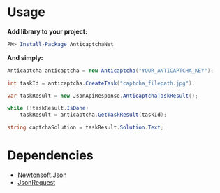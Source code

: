 # Usage
**Add library to your project:**
``` powershell
PM> Install-Package AnticaptchaNet
```

**And simply:**
```cs
Anticaptcha anticaptcha = new Anticaptcha("YOUR_ANTICAPTCHA_KEY");

int taskId = anticaptcha.CreateTask("captcha_filepath.jpg");

var taskResult = new JsonApiResponse.AnticaptchaTaskResult();

while (!taskResult.IsDone)
	taskResult = anticaptcha.GetTaskResult(taskId);

string captchaSolution = taskResult.Solution.Text;
```

# Dependencies
- [Newtonsoft.Json](https://www.newtonsoft.com/)
- [JsonRequest](https://github.com/ademargomes/JsonRequest)